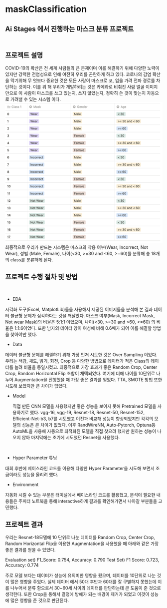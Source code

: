 # maskClassification

Ai Stages 에서 진행하는 마스크 분류 프로젝트
</br>
</br>
---
## 프로젝트 설명
COVID-19의 확산은 전 세계 사람들의 큰 문제이며 이를 해결하기 위해 다양한 노력이 있지만
강력한 전염성으로 인해 여전히 우리를 곤란하게 하고 있다. 코로나의 감염 확산을 막기위해 무
엇보다 중요한 것은 모든 사람이 마스크로 코, 입을 가려 전파 경로를 차단하는 것이다. 이를 위
해 우리가 개발하려는 것은 카메라로 비춰진 사람 얼굴 이미지 만으로 이 사람이 마스크를 쓰고
있는지, 쓰지 않았는지, 정확히 쓴 것이 맞는지 자동으로 가려낼 수 있는 시스템 이다.
</br>
![classes](https://github.com/Wingseter/maskClassification/blob/main/classes.png)
</br>
최종적으로 우리가 만드는 시스템은 마스크의 착용 여부(Wear, Incorrect, Not Wear), 성별
(Male, Female), 나이(<30, >=30 and <60, >=60)를 분류해 총 18개의 class를 분류하게 된다.


## 	프로젝트 수행 절차 및 방법
</br>

* EDA
  
 시각화 도구(Excel, MatplotLib)들을 사용해서 제공된 이미지들을 분석해 본 결과 데이터 불균형 문제가 심각하다는 것을 깨달았다. 마스크 여부(Mask, Incorrect Mask, Not wear Mask)의 비율은 5:1:1 이었으며, 나이(<30, >=30 and <60, >=60) 의 비율은 1:1:6이었다. 또한 남자의 데이터 양이 여성에 비해 0.6배가 되어 이를 해결할 방법을 찾아야만 했다.
</br>
* Data

 데이터 불균형 문제를 해결하기 위해 가장 먼저 시도한 것은 Over Sampling 이었다. 우리는 색감, 채도, 밝기, 회전, Crop 등 다양한 방법으로 데이터가 적은 Class의 데이터를 늘려 비율을 통일시켰고. 최종적으로 가장 효과가 좋은 Random Crop, Center Crop, Random Horizontal Flip 조합이 채택되었다. 여기에 더해 나이를 10단위로 나누어 Augmentation을 진행했을 때 가장 좋은 결과를 얻었다. TTA, SMOTE 방법 또한 시도해 보았지만 큰 차이가 없었다.
</br>

* Model 

  직접 만든 CNN 모델을 사용했지만 좋은 성능을 보이지 못해 Pretrained 모델을 사용하기로 했다. vgg-16, vgg-19, Resnet-18, Resnet-50, Resnet-152, Efficient-Net-b3, b7를 시도했고 이전과 비교해 성능이 향상되었지만 각각의 모델의 성능은 큰 차이가 없었다. 이후 RandWireNN, Auto-Pytorch, Optuna등 AutoML을 사용해 자동으로 최적화된 모델을 직접 찾으려 했지만 원하는 성능이 나오지 않아 마지막에는 초기에 시도했던 Resnet을 사용했다.
</br>

* Hyper Parameter 튜닝 

 대회 후반에 베이스라인 코드를 이용해 다양한 Hyper Parameter을 시도해 보면서 조금이라도 성능을 올리려 했다.
 </br>
 
* Environment

 자동화 시킬 수 있는 부분은 터미널에서 베이스라인 코드를 활용했고, 분석이 필요한 내용들은 주피터 노트북을 통해 interactive하게 결과를 확인해가면서 나아갈 부분들을 고민했다.
</br>
## 프로젝트 결과
우리는 Resnet-18모델에 10 단위로 나눈 데이터를 Random Crop, Center Crop, Random Horizontal
Flip을 이용한 Augmentation을 사용했을 때 아래와 같은 가장 좋은 결과를 얻을 수 있었다.

Evaluation set) F1_Score: 0.754, Accuracy: 0.790
Test Set) F1 Score: 0.723, Accuracy: 0.774

주로 모델 보다는 데이터가 성능에 유의미한 영향을 줬으며, 데이터를 10단위로 나눈 것이 많은
영향을 주었다. 실제 데이터 에서 50대 후반과 60대를 잘 구별하지 못했는데 이를 나누어서 분류
함으로서 30~60세 사이의 데이터를 판단하는데 큰 도움이 준 것으로 생각한다.
또한 Crop을 통해서 결정에 방해가 되는 배경이 제거가 되었고 이것이 성능에 많은 영향을 준
것으로 판단된다.
